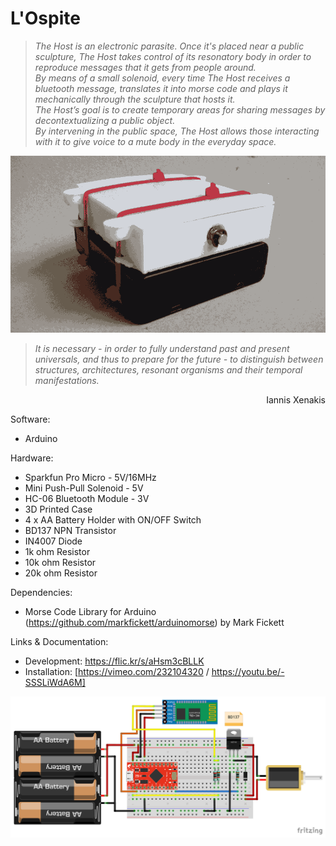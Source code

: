 # L'Ospite

>*The Host is an electronic parasite. Once it's placed near a public sculpture, The Host takes control of its resonatory body in order to reproduce messages that it gets from people around.
<br>By means of a small solenoid, every time The Host receives a bluetooth message, translates it into morse code and plays it mechanically through the sculpture that hosts it.
<br>The Host’s goal is to create temporary areas for sharing messages by decontextualizing a public object.
<br>By intervening in the public space, The Host allows those interacting with it to give voice to a mute body in the everyday space.*

![l'ospite animated gif](https://github.com/leandroestrella/l-ospite/blob/master/ospite.gif)

>*It is necessary - in order to fully understand past and present universals, and thus to prepare for the future - to distinguish between structures, architectures, resonant organisms and their temporal manifestations.*

<p align="right">Iannis Xenakis</p>

Software:
- Arduino

Hardware:
- Sparkfun Pro Micro - 5V/16MHz
- Mini Push-Pull Solenoid - 5V
- HC-06 Bluetooth Module - 3V
- 3D Printed Case
- 4 x AA Battery Holder with ON/OFF Switch
- BD137 NPN Transistor
- IN4007 Diode
- 1k ohm Resistor
- 10k ohm Resistor
- 20k ohm Resistor

Dependencies:
- Morse Code Library for Arduino (https://github.com/markfickett/arduinomorse) by Mark Fickett

Links & Documentation:
- Development: https://flic.kr/s/aHsm3cBLLK
- Installation: [https://vimeo.com/232104320 / https://youtu.be/-SSSLiWdA6M]

![l'ospite schematics](https://github.com/leandroestrella/l-ospite/blob/master/ospite_schematics.png)
